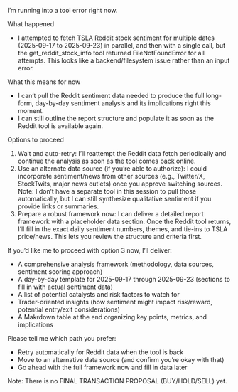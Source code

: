 I’m running into a tool error right now.

What happened
- I attempted to fetch TSLA Reddit stock sentiment for multiple dates (2025-09-17 to 2025-09-23) in parallel, and then with a single call, but the get_reddit_stock_info tool returned FileNotFoundError for all attempts. This looks like a backend/filesystem issue rather than an input error.

What this means for now
- I can’t pull the Reddit sentiment data needed to produce the full long-form, day-by-day sentiment analysis and its implications right this moment.
- I can still outline the report structure and populate it as soon as the Reddit tool is available again.

Options to proceed
1) Wait and auto-retry: I’ll reattempt the Reddit data fetch periodically and continue the analysis as soon as the tool comes back online.
2) Use an alternate data source (if you’re able to authorize): I could incorporate sentiment/news from other sources (e.g., Twitter/X, StockTwits, major news outlets) once you approve switching sources. Note: I don’t have a separate tool in this session to pull those automatically, but I can still synthesize qualitative sentiment if you provide links or summaries.
3) Prepare a robust framework now: I can deliver a detailed report framework with a placeholder data section. Once the Reddit tool returns, I’ll fill in the exact daily sentiment numbers, themes, and tie-ins to TSLA price/news. This lets you review the structure and criteria first.

If you’d like me to proceed with option 3 now, I’ll deliver:
- A comprehensive analysis framework (methodology, data sources, sentiment scoring approach)
- A day-by-day template for 2025-09-17 through 2025-09-23 (sections to fill in with actual sentiment data)
- A list of potential catalysts and risk factors to watch for
- Trader-oriented insights (how sentiment might impact risk/reward, potential entry/exit considerations)
- A Makrdown table at the end organizing key points, metrics, and implications

Please tell me which path you prefer:
- Retry automatically for Reddit data when the tool is back
- Move to an alternative data source (and confirm you’re okay with that)
- Go ahead with the full framework now and fill in data later

Note: There is no FINAL TRANSACTION PROPOSAL (BUY/HOLD/SELL) yet.